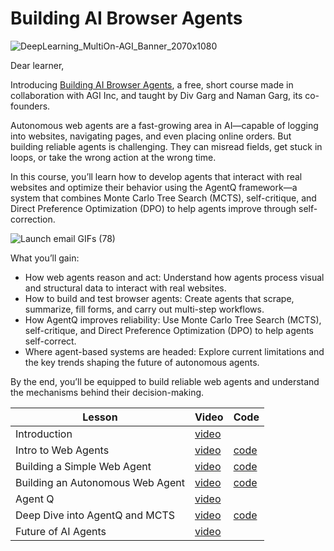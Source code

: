 # Building AI Browser Agents

![DeepLearning_MultiOn-AGI_Banner_2070x1080](https://info.deeplearning.ai/hs-fs/hubfs/DeepLearning_MultiOn-AGI_Banner_2070x1080.png?width=1120&upscale=true&name=DeepLearning_MultiOn-AGI_Banner_2070x1080.png)

Dear learner, 

 

Introducing [Building AI Browser Agents](https://learn.deeplearning.ai/courses/building-ai-browser-agents), a free, short course made in collaboration with AGI Inc, and taught by Div Garg and Naman Garg, its co-founders. 

 

Autonomous web agents are a fast-growing area in AI—capable of logging into websites, navigating pages, and even placing online orders. But building reliable agents is challenging. They can misread fields, get stuck in loops, or take the wrong action at the wrong time.

 

In this course, you’ll learn how to develop agents that interact with real websites and optimize their behavior using the AgentQ framework—a system that combines Monte Carlo Tree Search (MCTS), self-critique, and Direct Preference Optimization (DPO) to help agents improve through self-correction.


![Launch email GIFs (78)](https://info.deeplearning.ai/hs-fs/hubfs/Launch%20email%20GIFs%20(78).gif?width=1120&upscale=true&name=Launch%20email%20GIFs%20(78).gif)

What you’ll gain:

  -  How web agents reason and act: Understand how agents process visual and structural data to interact with real websites.
  -  How to build and test browser agents: Create agents that scrape, summarize, fill forms, and carry out multi-step workflows.
  -  How AgentQ improves reliability: Use Monte Carlo Tree Search (MCTS), self-critique, and Direct Preference Optimization (DPO) to help agents self-correct.
  -  Where agent-based systems are headed: Explore current limitations and the key trends shaping the future of autonomous agents.

By the end, you’ll be equipped to build reliable web agents and understand the mechanisms behind their decision-making.

 


|Lesson|Video|Code|
|-|-|-|
|Introduction|[video](https://learn.deeplearning.ai/courses/getting-structured-llm-output/lesson/cat89/introduction)||
|Intro to Web Agents|[video](https://learn.deeplearning.ai/courses/building-ai-browser-agents/lesson/rf3uq/intro-to-web-agents)|[code]()|
|Building a Simple Web Agent|[video](https://learn.deeplearning.ai/courses/building-ai-browser-agents/lesson/wwewm/building-a-simple-web-agent)|[code](./L2/)|
|Building an Autonomous Web Agent|[video](https://learn.deeplearning.ai/courses/building-ai-browser-agents/lesson/lot5j/building-an-autonomous-web-agent)|[code](L3/)|
|Agent Q|[video](https://learn.deeplearning.ai/courses/building-ai-browser-agents/lesson/gfq05/agent-q)||
|Deep Dive into AgentQ and MCTS|[video](https://learn.deeplearning.ai/courses/building-ai-browser-agents/lesson/m2fm5/deep-dive-into-agentq-and-mcts)|[code](L5)|
|Future of AI Agents|[video](https://learn.deeplearning.ai/courses/building-ai-browser-agents/lesson/ag2xr/future-of-ai-agents)||
